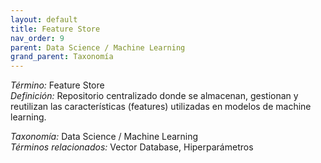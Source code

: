 ```yaml
---
layout: default
title: Feature Store
nav_order: 9
parent: Data Science / Machine Learning
grand_parent: Taxonomía
---
```


*Término:* Feature Store  
*Definición:* Repositorio centralizado donde se almacenan, gestionan y reutilizan las características (features) utilizadas en modelos de machine learning.

*Taxonomía:* Data Science / Machine Learning  
*Términos relacionados:* Vector Database, Hiperparámetros
